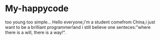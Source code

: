 # My-happycode
too young too simple...
Hello everyone,i'm a student comefrom China,i just want to be a brilliant programmer!and i still believe one senteces:"where there is a will, there is a way!".
